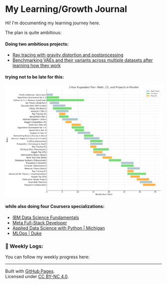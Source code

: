# My Learning/Growth Journal

Hi! I'm documenting my learning journey here.

The plan is quite ambitious: 

#### Doing two ambitious projects:
- [Ray tracing with gravity distortion and postprocessing](https://github.com/k-tro/raytracer)
- [Benchmarking VAEs and their variants across multiple datasets after learning how they work](https://github.com/k-tro/VAE_and_beyond)
#### trying not to be late for this:
![Rough plan](https://github.com/k-tro/k-tro/blob/main/home_resources/long_term_plan.png)
#### while also doing four Coursera specializations:
- [IBM Data Science Fundamentals](https://www.coursera.org/specializations/data-science-fundamentals-python-sql)
- [Meta Full-Stack Developer](https://www.coursera.org/specializations/meta-full-stack-developer)
- [Applied Data Science with Python | Michigan](https://www.coursera.org/specializations/data-science-python)
- [MLOps | Duke](https://www.coursera.org/specializations/mlops-machine-learning-duke)

### 🔗 Weekly Logs:
You can follow my weekly progress here:



---

Built with [GitHub Pages](https://pages.github.com/).  
Licensed under [CC BY-NC 4.0](https://creativecommons.org/licenses/by-nc/4.0/).

